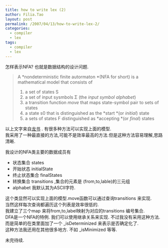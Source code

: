 ```yaml
---
title: how to write lex (2)
author: Filia.Tao
layout: post
permalink: /2007/04/13/how-to-write-lex-2/
categories:
  - compiler
  - lex
tags:
  - compiler
  - lex
---
```

怎样表示NFA? 也就是数据结构的设计问题.

> A *nondeterministic finite autormaton *(NFA for short) is a mathematical model that consists of
> 
>   1. a set of states S
>   2. a set of input sysmbols Σ (the *input symbol alphabet*)
>   3. a transition function *move* that maps state-symbol pair to sets of states
>   4. a state s0 that is distinguished as the *start *(or *initial*) state
>   5. a sets of states F distinguished as *accepting *(or *final*) states

以上文字来自<a href="http://www.douban.com/subject/1417281/" title="龙书" target="_blank">龙书</a> . 有很多种方法可以实现上面的模型.  
我采用了一种最直接的方法,可能不是效率最高的方法.但是这种方法容易理解,思路清晰.

我设计的NFA类主要的数据成员有

  * 状态集合 states
  * 开始状态 initialState
  * 终止状态集合 finalStates
  * 转换集合 transitions ,集合的元素是 (from,to,lable)的三元组
  * alphabet 我默认其为ASCII字符.

这个类显然可以实现上面的模型.move函数可以通过查询transitions 来实现.  
当然这样每次查询都遍历这个列表是效率很低的.  
我建立了三个map 来将from,to,label映射为对应的transitions 编号集合.  
DFA是一个NFA的特例. 我们可以使用继承关系来实现. 不过我没有采用这种方法. 而是简单的在类里面加了一个 _isDeterminized 来表示是否确定化了.  
这种方法我还用在其他很多地方. 不如 _isMinimized 等等.

未完待续.

<a href="http://www.douban.com/subject/1417281/" title="龙书" target="_blank"></a>